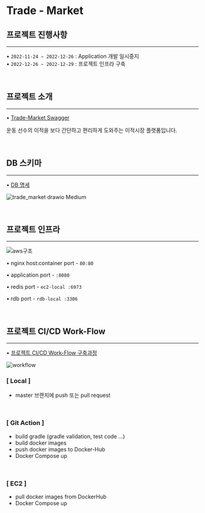 # Trade - Market

## 프로젝트 진행사항

---

• `2022-11-24 ~ 2022-12-26` : Application 개발 일시중지<br>
• `2022-12-26 ~ 2022-12-29` : 프로젝트 인프라 구축<br>

<br>

## 프로젝트 소개

---

• <a href="http://52.78.159.127/api/swagger-ui/index.html" target="_blank">Trade-Market Swagger</a>

운동 선수의 이적을 보다 간단하고 편리하게 도와주는 이적시장 플랫폼입니다.

<br>

## DB 스키마

---

• <a href="https://gilbert9172.github.io/project/2022/11/19/Project-DB%EC%84%A4%EA%B3%84/" target="_blank">DB 명세</a>

![trade_market drawio Medium](https://user-images.githubusercontent.com/83274792/208341500-d0a1ec50-60d3-49c8-98e2-dcdd2c879cc9.png)

<br>

## 프로젝트 인프라

---

![aws구조](https://user-images.githubusercontent.com/83274792/210045675-c1e4d964-9f7c-4f9f-9d4d-680a9c616dd0.jpg)

• nginx host:container port - `80:80`

• application port - `:8080`

• redis port - `ec2-local :6973`

• rdb port - `rdb-local :3306`

<br>

## 프로젝트 CI/CD Work-Flow

---

• <a href="https://gilbert9172.github.io/project/2022/12/29/Project-CICD/" target="_blank">프로젝트 CI/CD Work-Flow 구축과정</a>

![workflow](https://user-images.githubusercontent.com/83274792/210045228-a2842071-f34a-406f-9a00-17ce30c0df4d.jpg)

### [ Local ]
- master 브랜치에 push 또는 pull request

<br>

### [ Git Action ]
- build gradle (gradle validation, test code ...)
- build docker images
- push docker images to Docker-Hub
- Docker Compose up

<br>

### [ EC2 ]
- pull docker images from DockerHub
- Docker Compose up